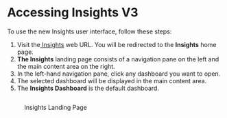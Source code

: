 # Accessing Insights V3

To use the new Insights user interface, follow these steps:

1. Visit the[ Insights](https://insights.v3.lfx.linuxfoundation.org/) web URL. You will be redirected to the **Insights** home page.
2. **The Insights** landing page consists of a navigation pane on the left and the main content area on the right.&#x20;
3. In the left-hand navigation pane, click any dashboard you want to open.
4. The selected dashboard will be displayed in the main content area.
5. The **Insights Dashboard** is the default dashboard.

<figure><img src="../../../.gitbook/assets/2023-06-22_13h21_39.png" alt=""><figcaption><p>Insights Landing Page</p></figcaption></figure>
